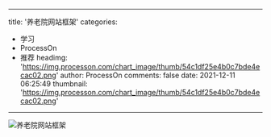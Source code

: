 
---
title: '养老院网站框架'
categories: 
 - 学习
 - ProcessOn
 - 推荐
headimg: 'https://img.processon.com/chart_image/thumb/54c1df25e4b0c7bde4ecac02.png'
author: ProcessOn
comments: false
date: 2021-12-11 06:25:49
thumbnail: 'https://img.processon.com/chart_image/thumb/54c1df25e4b0c7bde4ecac02.png'
---

<div>   
<img class="thumb" alt="养老院网站框架" src="https://img.processon.com/chart_image/thumb/54c1df25e4b0c7bde4ecac02.png" referrerpolicy="no-referrer">
<p></p>  
</div>
            